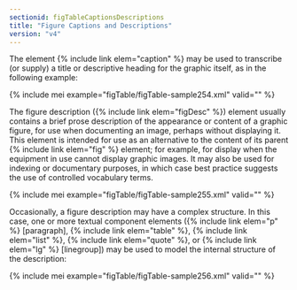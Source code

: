 ```yaml
---
sectionid: figTableCaptionsDescriptions
title: "Figure Captions and Descriptions"
version: "v4"
---
```


The element {% include link elem="caption" %} may be used to transcribe (or supply) a title or descriptive heading for the graphic itself, as in the following example:

{% include mei example="figTable/figTable-sample254.xml" valid="" %}

The figure description ({% include link elem="figDesc" %}) element usually contains a brief prose description of the appearance or content of a graphic figure, for use when documenting an image, perhaps without displaying it. This element is intended for use as an alternative to the content of its parent {% include link elem="fig" %} element; for example, for display when the equipment in use cannot display graphic images. It may also be used for indexing or documentary purposes, in which case best practice suggests the use of controlled vocabulary terms.

{% include mei example="figTable/figTable-sample255.xml" valid="" %}

Occasionally, a figure description may have a complex structure. In this case, one or more textual component elements ({% include link elem="p" %} [paragraph], {% include link elem="table" %}, {% include link elem="list" %}, {% include link elem="quote" %}, or {% include link elem="lg" %} [linegroup]) may be used to model the internal structure of the description:

{% include mei example="figTable/figTable-sample256.xml" valid="" %}
